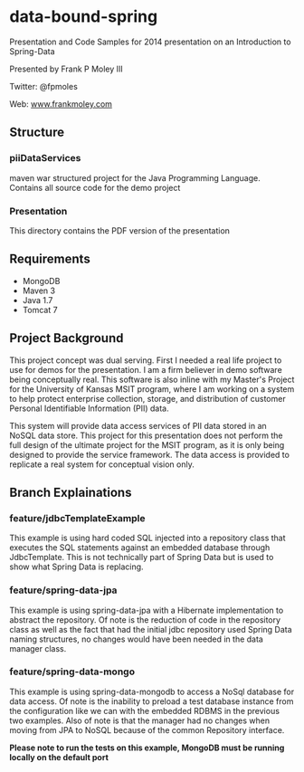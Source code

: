 # data-bound-spring #

Presentation and Code Samples for 2014 presentation on an Introduction to Spring-Data

Presented by Frank P Moley III

Twitter: @fpmoles

Web: www.frankmoley.com

## Structure ##

### piiDataServices ###
maven war structured project for the Java Programming Language. Contains all source code for the demo project

### Presentation ###
This directory contains the PDF version of the presentation


## Requirements ##
* MongoDB
* Maven 3
* Java 1.7
* Tomcat 7


## Project Background ##
This project concept was dual serving. First I needed a real life project to use for demos for the presentation. I am a firm believer in demo software being conceptually real.
This software is also inline with my Master's Project for the University of Kansas MSIT program, where I am working on a system to help protect enterprise collection, storage,
and distribution of customer Personal Identifiable Information (PII) data.

This system will provide data access services of PII data stored in an NoSQL data store. This project for this presentation does not perform the full design of the ultimate
project for the MSIT program, as it is only being designed to provide the service framework. The data access is provided to replicate a real system for conceptual vision only.

## Branch Explainations

### feature/jdbcTemplateExample
This example is using hard coded SQL injected into a repository class that executes the SQL statements against an embedded database through JdbcTemplate. This is not technically
 part of Spring Data but is used to show what Spring Data is replacing.

### feature/spring-data-jpa
This example is using spring-data-jpa with a Hibernate implementation to abstract the repository. Of note is the reduction of code in the repository class as well as the fact
that had the initial jdbc repository used Spring Data naming structures, no changes would have been needed in the data manager class.

### feature/spring-data-mongo
This example is using spring-data-mongodb to access a NoSql database for data access. Of note is the inability to preload a test database instance from the configuration like we
 can with the embedded RDBMS in the previous two examples. Also of note is that the manager had no changes when moving from JPA to NoSQL because of the common Repository interface.

 **Please note to run the tests on this example, MongoDB must be running locally on the default port**
